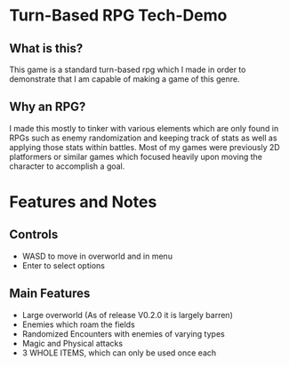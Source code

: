 # Turn-Based RPG Tech-Demo
## What is this?
This game is a standard turn-based rpg which I made in order to demonstrate that I am capable of making a game of this genre. 

## Why an RPG?
I made this mostly to tinker with various elements which are only found in RPGs such as enemy randomization and keeping track of stats as well as applying those stats within battles. Most of my games were previously 2D platformers or similar games which focused heavily upon moving the character to accomplish a goal.

# Features and Notes
## Controls
- WASD to move in overworld and in menu
- Enter to select options

## Main Features
- Large overworld (As of release V0.2.0 it is largely barren)
- Enemies which roam the fields 
- Randomized Encounters with enemies of varying types
- Magic and Physical attacks
- 3 WHOLE ITEMS, which can only be used once each
